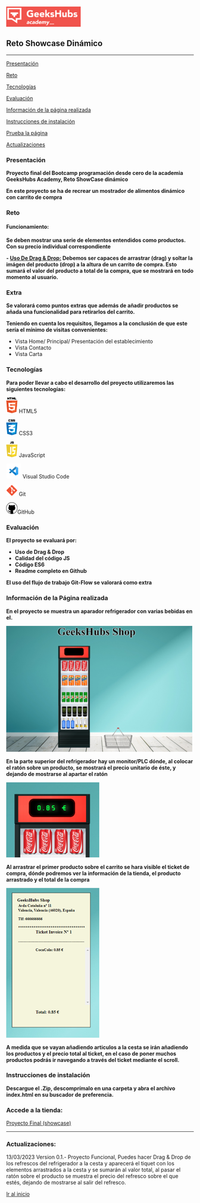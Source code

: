 <a name="top"></a>
<img src= "/resources/geekshubs.png" width="200"> 


##   Reto Showcase Dinámico

----------------------------------

[Presentación](#id1)

[Reto](#id2)

[Tecnologías](#id3)

[Evaluación](#idEV)

[Información de la página realizada](#id4)

[Instrucciones de instalación](#id5)

[Prueba la página](#id6)

[Actualizaciones](#id7)

<a name="id1"></a>

###   Presentación
 

<b>Proyecto final del Bootcamp programación desde cero de la academia GeeksHubs Academy, Reto ShowCase dinámico</b>

<b>En este proyecto se ha de recrear un mostrador de alimentos dinámico con carrito de compra</b>

<a name="id2"></a>
###  Reto

#### Funcionamiento:

<b>Se deben mostrar una serie de elementos entendidos como productos. Con su precio individual correspondiente</b>



 <b>- <u>Uso De Drag & Drop:</u> Debemos ser capaces de arrastrar (drag) y soltar la imágen del producto (drop) a la altura de un carrito de compra. Esto sumará el valor del producto a total de la compra, que se mostrará en todo momento al usuario.</b>


<b><h3>Extra</h3></b>

<b>Se valorará como puntos extras que además de añadir productos se añada una funcionalidad para retirarlos del carrito.</b>





<b>Teniendo en cuenta los requisitos, llegamos a la conclusión de que este sería el mínimo de visitas convenientes:</b>

- Vista Home/ Principal/ Presentación del establecimiento
- Vista Contacto
- Vista Carta

<a name="id3"></a>

###   Tecnologías

<b>Para poder llevar a cabo el desarrollo del proyecto utilizaremos las siguientes tecnologías:</b>

<img src= "/resources/html5.png" width="30"> HTML5 

<img src= "/resources/css.png" width="30"> CSS3 

<img src= "/resources/javascript.png" width="30"> JavaScript 

<img src= "/resources/visualstudio.png" width="40"> Visual Studio Code
  
<img src= "/resources/git.png" width="30"> Git
     
<img src= "/resources/github.png" width="30">GitHub
    
<a name="idEV"></a>

### Evaluación

<b>El proyecto se evaluará por:
  - Uso de Drag & Drop
  - Calidad del código JS
  - Código ES6
  - Readme completo en Github
</b>

<b>El uso del flujo de trabajo Git-Flow se valorará como extra</b>


<a name="id4"></a>

###  Información de la Página realizada

<b> En el proyecto se muestra un aparador refrigerador con varias bebidas en el.</b>

<img src= "/resources/web.png" width="500">

<b> En la parte superior del refrigerador hay un monitor/PLC dónde, al colocar el ratón sobre un producto, se mostrará el precio unitario de éste, y dejando de mostrarse al apartar el ratón</b>

<img src= "/resources/plc.png" width="250">

<b>Al arrastrar el primer producto sobre el carrito se hara visible el ticket de compra, dónde podremos ver la información de la tienda, el producto arrastrado y el total de la compra</b>

<img src= "/resources/tiket1.png" width="250">
<a name="id5"></a>

<b>A medida que se vayan añadiendo articulos a la cesta se irán añadiendo los productos y el precio total al ticket, en el caso de poner muchos productos podrás ir navegando a través del ticket mediante el scroll.</b>

###  Instrucciones de instalación

<b> Descargue el .Zip, descomprímalo en una carpeta y abra el archivo index.html en su buscador de preferencia.</b>


<a name="id6"></a>
### Accede a la tienda:

[ Proyecto Final (showcase)](https://sanguinocastro.github.io/showcase_dinamico)

---

<a name="id7"></a>
###  Actualizaciones:

13/03/2023 Version 0.1.- Proyecto Funcional, Puedes hacer Drag & Drop de los refrescos del refrigerador a la cesta y aparecerá el tiquet con los elementos arrastrados a la cesta y se sumarán al valor total, al pasar el ratón sobre el producto se muestra el precio del refresco sobre el que estés, dejando de mostrarse al salir del refresco.

[Ir al inicio](#top)